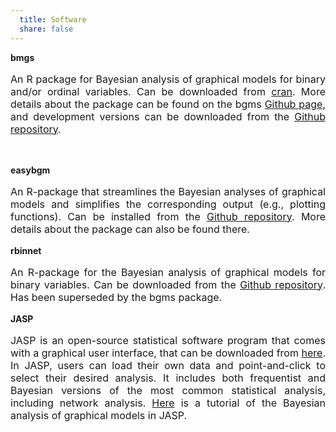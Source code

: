 ```yaml
---
  title: Software
  share: false
---
```


**bmgs**</br>
<p style="font-size:medium;text-align:justify">An R package for Bayesian analysis of graphical models for binary and/or ordinal variables. Can be downloaded from <a href="https://cran.r-project.org/package=bgms">cran</a>. More details about the package can be found on the bgms <a href="https://maartenmarsman.github.io/bgms/">Github page</a>, and development versions can be downloaded from the <a href="https://github.com/MaartenMarsman/bgms">Github repository</a>.</p> 
</br>

**easybgm**</br> 
<p style="font-size:medium;text-align:justify">An R-package that streamlines the Bayesian analyses of graphical models and simplifies the corresponding output (e.g., plotting functions). Can be installed from the <a href="https://github.com/KarolineHuth/easybgm">Github repository</a>. More details about the package can also be found there. 
</br>
  
**rbinnet**</br>
<p style="font-size:medium;text-align:justify"> An R-package for the Bayesian analysis of graphical models for binary variables. Can be downloaded from the <a href="https://github.com/MaartenMarsman/rbinnet">Github repository</a>. Has been superseded by the bgms package. 
</br>


**JASP**</br>
<p style="font-size:medium;text-align:justify">JASP is an open-source statistical software program that comes with a graphical user interface, that can be downloaded from <a href="https://jasp-stats.org/">here</a>. In JASP, users can load their own data and point-and-click to select their desired analysis. It includes both frequentist and Bayesian versions of the most common statistical analysis, including network analysis. <a href="https://psyarxiv.com/ub5tc">Here</a> is a tutorial of the Bayesian analysis of graphical models in JASP.
</br>
